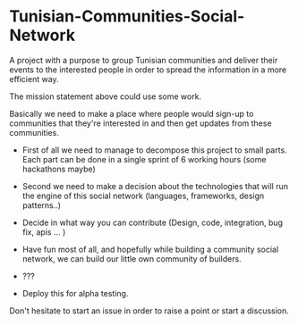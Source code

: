 Tunisian-Communities-Social-Network
===================================

A project with a purpose to group Tunisian communities and deliver their events to the interested people in order to spread the information in a more efficient way.


The mission statement above could use some work. 

Basically we need to make a place where people would sign-up to communities that they're interested in and then get updates from
these communities.


- First of all we need to manage to decompose this project to small parts. Each part can be done in a single sprint of 6 working hours (some hackathons maybe)
- Second we need to make a decision about the technologies that will run the engine of this social network (languages, frameworks, design patterns..)
- Decide in what way you can contribute (Design, code, integration, bug fix, apis ... ) 

- Have fun most of all, and hopefully while building a community social network, we can build our little own community of builders.
- ???

- Deploy this for alpha testing.


Don't hesitate to start an issue in order to raise a point or start a discussion.